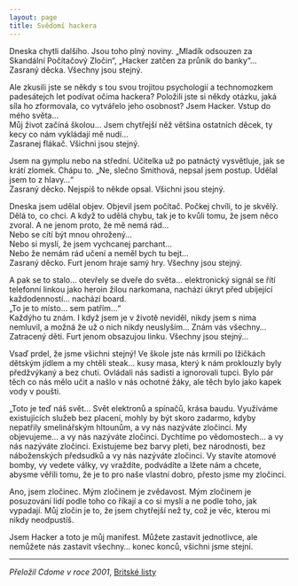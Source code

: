 ```yaml
---
layout: page
title: Svědomí hackera
---
```


Dneska chytli dalšího. Jsou toho plný noviny. „Mladík odsouzen za Skandální Počítačový Zločin“, „Hacker zatčen za průnik do banky“…<br/>
Zasraný děcka. Všechny jsou stejný.

Ale zkusili jste se někdy s tou svou trojitou psychologií a technomozkem padesátejch let podívat očima hackera? Položili jste si někdy otázku, jaká síla ho zformovala, co vytvářelo jeho osobnost?
Jsem Hacker. Vstup do mého světa…<br/>
Můj život začíná školou… Jsem chytřejší něž většina ostatních děcek, ty kecy co nám vykládají mě nudí…</br>
Zasranej flákač. Všichni jsou stejný.

Jsem na gymplu nebo na střední. Učitelka už po patnáctý vysvětluje, jak se krátí zlomek. Chápu to. „Ne, slečno Smithová, nepsal jsem postup. Udělal jsem to z hlavy…“<br/>
Zasraný děcko. Nejspíš to někde opsal. Všichni jsou stejný.

Dneska jsem udělal objev. Objevil jsem počítač. Počkej chvíli, to je skvělý. Dělá to, co chci. A když to udělá chybu, tak je to kvůli tomu, že jsem něco zvoral. A ne jenom proto, že mě nemá rád…<br/>
Nebo se cítí být mnou ohrožený…<br/>
Nebo si myslí, že jsem vychcanej parchant…<br/>
Nebo že nemám rád učení a neměl bych tu bejt…<br/>
Zasraný děcko. Furt jenom hraje samý hry. Všechny jsou stejný.

A pak se to stalo… otevřely se dveře do světa… elektronický signál se řítí telefonní linkou jako heroin žilou narkomana, nachází úkryt před ubíjející každodenností… nachází board.<br/>
„To je to místo… sem patřím…“<br/>
Každýho tu znám. I když jsem je v životě neviděl, nikdy jsem s nima nemluvil, a možná že už o nich nikdy neuslyším… Znám vás všechny…<br/>
Zatracený děti. Furt jenom obsazujou linku. Všechny jsou stejný…

Vsaď prdel, že jsme všichni stejný! Ve škole jste nás krmili po lžičkách dětským jídlem a my chtěli steak… kusy masa, který k nám proklouzly byly předžvýkaný a bez chuti. Ovládali nás sadisti a ignorovali tupci. Bylo pár těch co nás mělo učit a našlo v nás ochotné žáky, ale těch bylo jako kapek vody v poušti.

„Toto je teď náš svět… Svět elektronů a spínačů, krása baudu. Využíváme existujících služeb bez placení, mohly by být skoro zadarmo, kdyby nepatřily smelinářským hltounům, a vy nás nazýváte zločinci. My objevujeme… a vy nás nazýváte zločinci. Dychtíme po vědomostech… a vy nás nazýváte zločinci. Existujeme bez barvy pleti, bez národnosti, bez náboženských předsudků a vy nás nazýváte zločinci. Vy stavíte atomové bomby, vy vedete války, vy vraždíte, podvádíte a lžete nám a chcete, abysme věřili tomu, že je to pro naše vlastní dobro, přesto jsme my zločinci.

Ano, jsem zločinec. Mým zločinem je zvědavost. Mým zločinem je posuzování lidí podle toho co říkají a co si myslí a ne podle toho, jak vypadají. Můj zločin je to, že jsem chytřejší než ty, což je věc, kterou mi nikdy neodpustíš.

Jsem Hacker a toto je můj manifest. Můžete zastavit jednotlivce, ale nemůžete nás zastavit všechny… konec konců, všichni jsme stejní.

***

*Přeložil Cdome v roce 2001*, [Britské listy](http://blisty.cz/art/14662.html)
